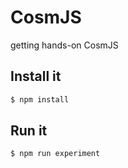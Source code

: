 # CosmJS 

getting hands-on CosmJS

## Install it

```sh
$ npm install
```

## Run it

```sh
$ npm run experiment
```
